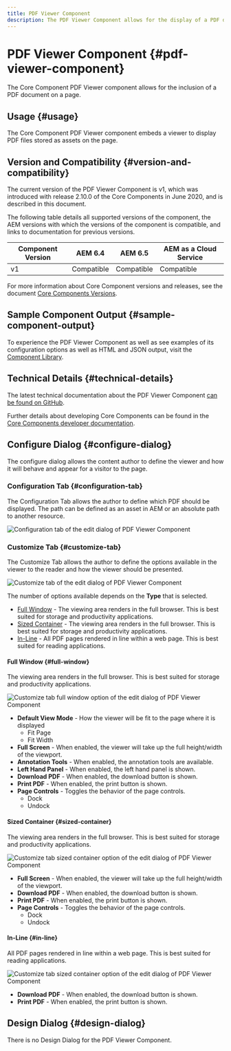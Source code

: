 ```yaml
---
title: PDF Viewer Component
description: The PDF Viewer Component allows for the display of a PDF document.
---
```


# PDF Viewer Component {#pdf-viewer-component}


The Core Component PDF Viewer component allows for the inclusion of a PDF document on a page.

## Usage {#usage}

The Core Component PDF Viewer component embeds a viewer to display PDF files stored as assets on the page.

## Version and Compatibility {#version-and-compatibility}

The current version of the PDF Viewer Component is v1, which was introduced with release 2.10.0 of the Core Components in June 2020, and is described in this document.

The following table details all supported versions of the component, the AEM versions with which the versions of the component is compatible, and links to documentation for previous versions.

|Component Version|AEM 6.4|AEM 6.5|AEM as a Cloud Service|
|--- |--- |---|---|
|v1|Compatible|Compatible|Compatible|

For more information about Core Component versions and releases, see the document [Core Components Versions](/help/versions.md).

## Sample Component Output {#sample-component-output}

To experience the PDF Viewer Component as well as see examples of its configuration options as well as HTML and JSON output, visit the [Component Library](https://adobe.com/go/aem_cmp_library_pdfviewer).

## Technical Details {#technical-details}

The latest technical documentation about the PDF Viewer Component [can be found on GitHub](https://adobe.com/go/aem_cmp_tech_pdfviewer_v1).

Further details about developing Core Components can be found in the [Core Components developer documentation](/help/developing/overview.md).

## Configure Dialog {#configure-dialog}

The configure dialog allows the content author to define the viewer and how it will behave and appear for a visitor to the page.

### Configuration Tab {#configuration-tab}

The Configuration Tab allows the author to define which PDF should be displayed. The path can be defined as an asset in AEM or an absolute path to another resource.

![Configuration tab of the edit dialog of PDF Viewer Component](/help/assets/pdf-viewer-edit-configuration.png)

### Customize Tab {#customize-tab}

The Customize Tab allows the author to define the options available in the viewer to the reader and how the viewer should be presented.

![Customize tab of the edit dialog of PDF Viewer Component](/help/assets/pdf-viewer-edit-customize.png)

The number of options available depends on the **Type** that is selected.

* [Full Window](#full-window) - The viewing area renders in the full browser. This is best suited for storage and productivity applications.
* [Sized Container](#sized-container) - The viewing area renders in the full browser. This is best suited for storage and productivity applications.
* [In-Line](#in-line) - All PDF pages rendered in line within a web page. This is best suited for reading applications.

#### Full Window {#full-window}

The viewing area renders in the full browser. This is best suited for storage and productivity applications.

![Customize tab full window option of the edit dialog of PDF Viewer Component](/help/assets/pdf-viewer-edit-customize-full.png)

* **Default View Mode** - How the viewer will be fit to the page where it is displayed
  * Fit Page
  * Fit Width
* **Full Screen** - When enabled, the viewer will take up the full height/width of the viewport.
* **Annotation Tools** - When enabled, the annotation tools are available.
* **Left Hand Panel** - When enabled, the left hand panel is shown.
* **Download PDF** - When enabled, the download button is shown.
* **Print PDF** - When enabled, the print button is shown.
* **Page Controls** - Toggles the behavior of the page controls.
  * Dock
  * Undock

#### Sized Container {#sized-container}

The viewing area renders in the full browser. This is best suited for storage and productivity applications.

![Customize tab sized container option of the edit dialog of PDF Viewer Component](/help/assets/pdf-viewer-edit-customize-sized-container.png)

* **Full Screen** - When enabled, the viewer will take up the full height/width of the viewport.
* **Download PDF** - When enabled, the download button is shown.
* **Print PDF** - When enabled, the print button is shown.
* **Page Controls** - Toggles the behavior of the page controls.
  * Dock
  * Undock

#### In-Line {#in-line}

All PDF pages rendered in line within a web page. This is best suited for reading applications.

![Customize tab sized container option of the edit dialog of PDF Viewer Component](/help/assets/pdf-viewer-edit-customize-inline.png)

* **Download PDF** - When enabled, the download button is shown.
* **Print PDF** - When enabled, the print button is shown.

## Design Dialog {#design-dialog}

There is no Design Dialog for the PDF Viewer Component.
